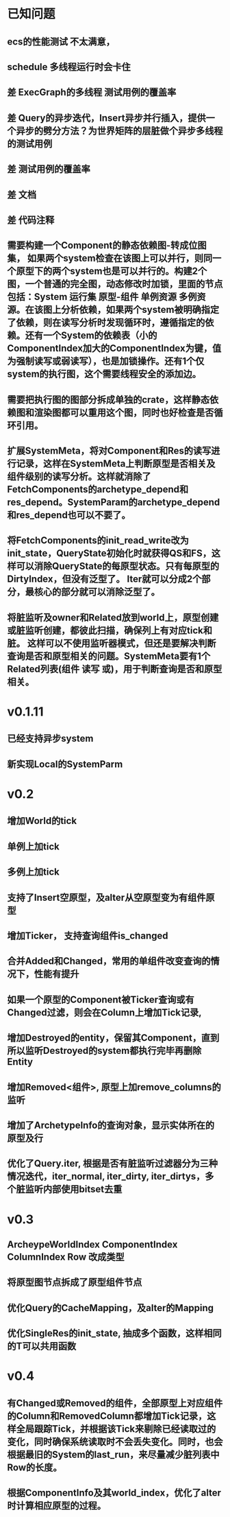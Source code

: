 # 已知问题
## ecs的性能测试 不太满意， 
## schedule 多线程运行时会卡住
## 差 ExecGraph的多线程 测试用例的覆盖率
## 差 Query的异步迭代，Insert异步并行插入，提供一个异步的劈分方法？为世界矩阵的层脏做个异步多线程的测试用例
## 差 测试用例的覆盖率
## 差 文档
## 差 代码注释
## 需要构建一个Component的静态依赖图-转成位图集， 如果两个system检查在该图上可以并行，则同一个原型下的两个system也是可以并行的。构建2个图，一个普通的完全图，动态修改时加锁，里面的节点包括：System 运行集 原型-组件 单例资源 多例资源。在该图上分析依赖，如果两个system被明确指定了依赖，则在读写分析时发现循环时，遵循指定的依赖。还有一个System的依赖表（小的ComponentIndex加大的ComponentIndex为键，值为强制读写或弱读写），也是加锁操作。还有1个仅system的执行图，这个需要线程安全的添加边。

## 需要把执行图的图部分拆成单独的crate，这样静态依赖图和渲染图都可以重用这个图，同时也好检查是否循环引用。
## 扩展SystemMeta，将对Component和Res的读写进行记录，这样在SystemMeta上判断原型是否相关及组件级别的读写分析。这样就消除了FetchComponents的archetype_depend和res_depend。SystemParam的archetype_depend和res_depend也可以不要了。
## 将FetchComponents的init_read_write改为init_state，QueryState初始化时就获得QS和FS，这样可以消除QueryState的每原型状态。只有每原型的DirtyIndex，但没有泛型了。 Iter就可以分成2个部分，最核心的部分就可以消除泛型了。
## 将脏监听及owner和Related放到world上，原型创建或脏监听创建，都彼此扫描，确保列上有对应tick和脏。 这样可以不使用监听器模式，但还是要解决判断查询是否和原型相关的问题。SystemMeta要有1个Related列表(组件 读写 或)，用于判断查询是否和原型相关。


# v0.1.11 
## 已经支持异步system
## 新实现Local的SystemParm

# v0.2
## 增加World的tick
## 单例上加tick
## 多例上加tick
## 支持了Insert空原型，及alter从空原型变为有组件原型
## 增加Ticker， 支持查询组件is_changed
## 合并Added和Changed，常用的单组件改变查询的情况下，性能有提升
## 如果一个原型的Component被Ticker查询或有Changed过滤，则会在Column上增加Tick记录, 
## 增加Destroyed的entity，保留其Component，直到所以监听Destroyed的system都执行完毕再删除Entity
## 增加Removed<组件>, 原型上加remove_columns的监听
## 增加了ArchetypeInfo的查询对象，显示实体所在的原型及行
## 优化了Query.iter, 根据是否有脏监听过滤器分为三种情况迭代，iter_normal, iter_dirty, iter_dirtys，多个脏监听内部使用bitset去重

# v0.3
## ArcheypeWorldIndex ComponentIndex ColumnIndex Row 改成类型
## 将原型图节点拆成了原型组件节点
## 优化Query的CacheMapping，及alter的Mapping
## 优化SingleRes的init_state, 抽成多个函数，这样相同的T可以共用函数

# v0.4
## 有Changed或Removed的组件，全部原型上对应组件的Column和RemovedColumn都增加Tick记录，这样全局跟踪Tick，并根据该Tick来剔除已经读取过的变化，同时确保系统读取时不会丢失变化。同时，也会根据最旧的System的last_run，来尽量减少脏列表中Row的长度。
## 根据ComponentInfo及其world_index，优化了alter时计算相应原型的过程。